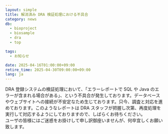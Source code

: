 ```yaml
---
layout: simple
title: 解消済み DRA 検証処理における不具合
category: news
db:
  - bioproject
  - biosample
  - dra
  - top

tags:
  - お知らせ

date: 2025-04-16T01:00:00+09:00
retire_time: 2025-04-30T09:00:00+09:00
lang: ja
---
```


DRA 登録システムの検証処理において、「エラーレポートで SQL や Java のエラーが含まれる場合がある」、という不具合が発生しております。データベースやウェブサイトへの接続が不安定なため生じております。只今、調査と対応を進めております。このようなレポートは DRA スタッフが把握し次第、再度処理を実行して対応するようにしておりますので、しばらくお待ちください。  
ユーザの皆様にはご迷惑をお掛けして申し訳御座いませんが、何卒宜しくお願い致します。

